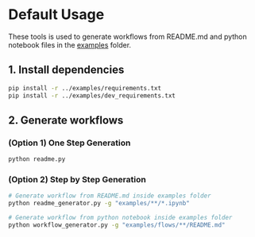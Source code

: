 # Default Usage

These tools is used to generate workflows from README.md and python notebook files in the [examples](../examples/) folder.

## 1. Install dependencies

```bash
pip install -r ../examples/requirements.txt
pip install -r ../examples/dev_requirements.txt
```

## 2. Generate workflows

### (Option 1) One Step Generation

```bash
python readme.py
```

### (Option 2) Step by Step Generation

```bash
# Generate workflow from README.md inside examples folder
python readme_generator.py -g "examples/**/*.ipynb"

# Generate workflow from python notebook inside examples folder
python workflow_generator.py -g "examples/flows/**/README.md"
```